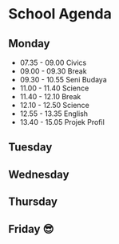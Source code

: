 # School Agenda
## Monday 
* 07.35 - 09.00 Civics 
* 09.00 - 09.30 Break
* 09.30 - 10.55 Seni Budaya
* 11.00 - 11.40 Science
* 11.40 - 12.10 Break
* 12.10 - 12.50 Science
* 12.55 - 13.35 English
* 13.40 - 15.05 Projek Profil 
## Tuesday
## Wednesday
## Thursday
## Friday 😎
